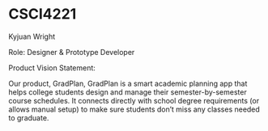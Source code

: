 # CSCI4221
Kyjuan Wright

Role: Designer & Prototype Developer

Product Vision Statement:

Our product, GradPlan, GradPlan is a smart academic planning app that helps college students design and manage their semester-by-semester course schedules. It connects directly with school degree requirements (or allows manual setup) to make sure students don’t miss any classes needed to graduate.
